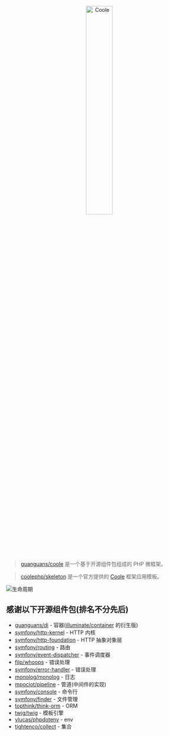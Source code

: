 
<p align="center"><img src="./static/logo.png" width="38%" alt="Coole"></p>

> [guanguans/coole](https://github.com/guanguans/coole) 是一个基于开源组件包组成的 PHP 微框架。

> [coolephp/skeleton](https://github.com/coolephp/skeleton) 是一个官方提供的 [Coole](https://github.com/guanguans/coole) 框架应用模板。

![生命周期](./static/life-cycle.png)

## 感谢以下开源组件包(排名不分先后)

* [guanguans/di](https://github.com/guanguans/di) - 容器([illuminate/container](https://github.com/illuminate/container) 的衍生版)
* [symfony/http-kernel](https://github.com/symfony/http-kernel) - HTTP 内核
* [symfony/http-foundation](https://github.com/symfony/http-foundation) - HTTP 抽象对象层
* [symfony/routing](https://github.com/symfony/routing) - 路由
* [symfony/event-dispatcher](https://github.com/symfony/event-dispatcher) - 事件调度器
* [filp/whoops](https://github.com/filp/whoops) - 错误处理
* [symfony/error-handler](https://github.com/symfony/error-handler) - 错误处理
* [monolog/monolog](https://github.com/Seldaek/monolog) - 日志
* [mpociot/pipeline](https://github.com/mpociot/pipeline) - 管道(中间件的实现)
* [symfony/console](https://github.com/symfony/console) - 命令行
* [symfony/finder](https://github.com/symfony/finder) - 文件管理
* [topthink/think-orm](https://github.com/top-think/think-orm) - ORM
* [twig/twig](https://github.com/twigphp/Twig) - 模板引擎
* [vlucas/phpdotenv](https://github.com/vlucas/phpdotenv) - env
* [tightenco/collect](https://github.com/tightenco/collect) - 集合
